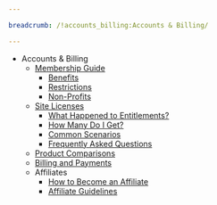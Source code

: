 ```yaml
---

breadcrumb: /!accounts_billing:Accounts & Billing/

---
```


* Accounts & Billing
	* [Membership Guide](membership.md)
		* [Benefits](membership.md#membership-benefits)
		* [Restrictions](membership.md#membership-restrictions)
		* [Non-Profits](membership.md#non-profits)
	* [Site Licenses](site_licenses.md)
		* [What Happened to Entitlements?](site_licenses.md#what-happened-to-entitlements)
		* [How Many Do I Get?](site_licenses.md#how-many-site-licenses-do-i-get?)
		* [Common Scenarios](site_licenses.md#common-use-scenarios)
		* [Frequently Asked Questions](site_licenses.md#frequently-asked-questions)
	* [Product Comparisons](comparisons.md)
	* [Billing and Payments](payments.md)
	* Affiliates
		* [How to Become an Affiliate](affiliates.md#how-to-become-an-affiliate)
		* [Affiliate Guidelines](affiliates.md)